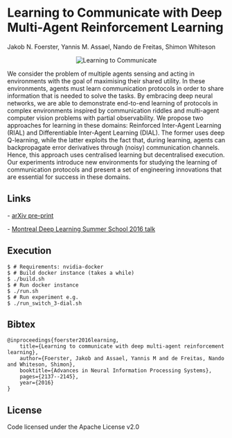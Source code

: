 
# Learning to Communicate with Deep Multi-Agent Reinforcement Learning

Jakob N. Foerster, Yannis M. Assael, Nando de Freitas, Shimon Whiteson

<p align="center">
<img alt="Learning to Communicate" src="http://blog.yannisassael.com/wp-content/uploads/2016/09/switch_vis_768.jpg" />
</p>

We consider the problem of multiple agents sensing and acting in environments with the goal of maximising their shared utility. In these environments, agents must learn communication protocols in order to share information that is needed to solve the tasks. By embracing deep neural networks, we are able to demonstrate end-to-end learning of protocols in complex environments inspired by communication riddles and multi-agent computer vision problems with partial observability. We propose two approaches for learning in these domains: Reinforced Inter-Agent Learning (RIAL) and Differentiable Inter-Agent Learning (DIAL). The former uses deep Q-learning, while the latter exploits the fact that, during learning, agents can backpropagate error derivatives through (noisy) communication channels. Hence, this approach uses centralised learning but decentralised execution. Our experiments introduce new environments for studying the learning of communication protocols and present a set of engineering innovations that are essential for success in these domains.

## Links

\- [arXiv pre-print](https://arxiv.org/abs/1605.06676)

\- [Montreal Deep Learning Summer School 2016 talk](http://videolectures.net/deeplearning2016_foerster_learning_communicate/)

## Execution
```
$ # Requirements: nvidia-docker
$ # Build docker instance (takes a while)
$ ./build.sh
$ # Run docker instance
$ ./run.sh
$ # Run experiment e.g.
$ ./run_switch_3-dial.sh
```

## Bibtex
    @inproceedings{foerster2016learning,
        title={Learning to communicate with deep multi-agent reinforcement learning},
        author={Foerster, Jakob and Assael, Yannis M and de Freitas, Nando and Whiteson, Shimon},
        booktitle={Advances in Neural Information Processing Systems},
        pages={2137--2145},
        year={2016} 
    }


## License

Code licensed under the Apache License v2.0
